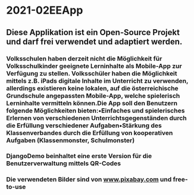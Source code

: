 # 2021-02EEApp

## Diese Applikation ist ein Open-Source Projekt und darf frei verwendet und adaptiert werden.

### Volksschulen haben derzeit nicht die Möglichkeit für Volksschulkinder geeignete Lerninhalte als Mobile-App zur Verfügung zu stellen. Volksschüler haben die Möglichkeit mittels z.B. iPads digitale Inhalte im Unterricht zu verwenden, allerdings existieren keine lokalen, auf die österreichische Grundschule angepassten Mobile-App, welche spielerisch Lerninhalte vermitteln können.Die App soll den Benutzern folgende Möglichkeiten bieten:•Einfaches und spielerisches Erlernen von verschiedenen Unterrichtsgegenständen durch die Erfüllung verschiedener Aufgaben•Stärkung des Klassenverbandes durch die Erfüllung von kooperativen Aufgaben (Klassenmonster, Schulmonster)

### DjangoDemo beinhaltet eine erste Version für die Benutzerverwaltung mittels QR-Codes

### Die verwendeten Bilder sind von www.pixabay.com und free-to-use
